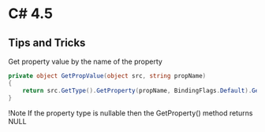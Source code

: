 # C# 4.5

## Tips and Tricks

Get property value by the name of the property

```csharp
private object GetPropValue(object src, string propName)
{
    return src.GetType().GetProperty(propName, BindingFlags.Default).GetValue(src, null);
}
```

!Note If the property type is nullable then the GetProperty() method returns NULL 